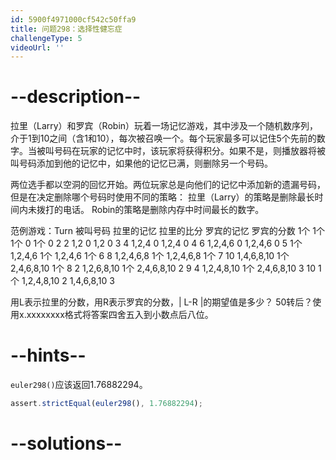 ```yaml
---
id: 5900f4971000cf542c50ffa9
title: 问题298：选择性健忘症
challengeType: 5
videoUrl: ''
---
```


# --description--

拉里（Larry）和罗宾（Robin）玩着一场记忆游戏，其中涉及一个随机数序列，介于1到10之间（含1和10），每次被召唤一个。每个玩家最多可以记住5个先前的数字。当被叫号码在玩家的记忆中时，该玩家将获得积分。如果不是，则播放器将被叫号码添加到他的记忆中，如果他的记忆已满，则删除另一个号码。

两位选手都以空洞的回忆开始。两位玩家总是向他们的记忆中添加新的遗漏号码，但是在决定删除哪个号码时使用不同的策略： 拉里（Larry）的策略是删除最长时间内未拨打的电话。 Robin的策略是删除内存中时间最长的数字。

范例游戏：Turn 被叫号码 拉里的记忆 拉里的比分 罗宾的记忆 罗宾的分数 1个 1个 1个 0 1个 0 2 2 1,2 0 1,2 0 3 4 1,2,4 0 1,2,4 0 4 6 1,2,4,6 0 1,2,4,6 0 5 1个 1,2,4,6 1个 1,2,4,6 1个 6 8 1,2,4,6,8 1个 1,2,4,6,8 1个 7 10 1,4,6,8,10 1个 2,4,6,8,10 1个 8 2 1,2,6,8,10 1个 2,4,6,8,10 2 9 4 1,2,4,8,10 1个 2,4,6,8,10 3 10 1个 1,2,4,8,10 2 1,4,6,8,10 3

用L表示拉里的分数，用R表示罗宾的分数，| L-R |的期望值是多少？ 50转后？使用x.xxxxxxxx格式将答案四舍五入到小数点后八位。

# --hints--

`euler298()`应该返回1.76882294。

```js
assert.strictEqual(euler298(), 1.76882294);
```

# --solutions--

